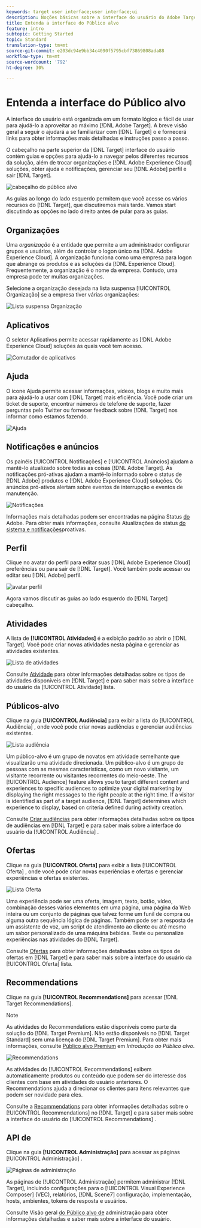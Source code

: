 ```yaml
---
keywords: target user interface;user interface;ui
description: Noções básicas sobre a interface do usuário do Adobe Target
title: Entenda a interface do Público alvo
feature: intro
subtopic: Getting Started
topic: Standard
translation-type: tm+mt
source-git-commit: e203dc94e9bb34c4090f5795cbf73869808ada88
workflow-type: tm+mt
source-wordcount: '792'
ht-degree: 30%

---
```



# Entenda a interface do Público alvo

A interface do usuário está organizada em um formato lógico e fácil de usar para ajudá-lo a aproveitar ao máximo [!DNL Adobe Target]. A breve visão geral a seguir o ajudará a se familiarizar com [!DNL Target] o e fornecerá links para obter informações mais detalhadas e instruções passo a passo.

O cabeçalho na parte superior da [!DNL Target] interface do usuário contém guias e opções para ajudá-lo a navegar pelos diferentes recursos da solução, além de trocar organizações e [!DNL Adobe Experience Cloud] soluções, obter ajuda e notificações, gerenciar seu [!DNL Adobe] perfil e sair [!DNL Target].

![cabeçalho do público alvo](/help/c-intro/assets/target-header.png)

As guias ao longo do lado esquerdo permitem que você acesse os vários recursos do [!DNL Target], que discutiremos mais tarde. Vamos start discutindo as opções no lado direito antes de pular para as guias.

## Organizações

Uma *organização* é a entidade que permite a um administrador configurar grupos e usuários, além de controlar o logon único na [!DNL Adobe Experience Cloud]. A organização funciona como uma empresa para logon que abrange os produtos e as soluções da [!DNL Experience Cloud]. Frequentemente, a organização é o nome da empresa. Contudo, uma empresa pode ter muitas organizações.

Selecione a organização desejada na lista suspensa [!UICONTROL Organização] se a empresa tiver várias organizações:

![Lista suspensa Organização](/help/c-intro/assets/organizations.png)

## Aplicativos

O seletor Aplicativos permite acessar rapidamente as [!DNL Adobe Experience Cloud] soluções às quais você tem acesso.

![Comutador de aplicativos](/help/c-intro/assets/apps.png)

## Ajuda 

O ícone Ajuda permite acessar informações, vídeos, blogs e muito mais para ajudá-lo a usar com [!DNL Target] mais eficiência. Você pode criar um ticket de suporte, encontrar números de telefone de suporte, fazer perguntas pelo Twitter ou fornecer feedback sobre [!DNL Target] nos informar como estamos fazendo.

![Ajuda ](/help/c-intro/assets/help.png)

## Notificações e anúncios

Os painéis [!UICONTROL Notificações] e [!UICONTROL Anúncios] ajudam a mantê-lo atualizado sobre todas as coisas [!DNL Adobe Target]. As notificações pró-ativas ajudam a mantê-lo informado sobre o status de [!DNL Adobe] produtos e [!DNL Adobe Experience Cloud] soluções. Os anúncios pró-ativos alertam sobre eventos de interrupção e eventos de manutenção.

![Notificações](/help/c-intro/assets/notifications.png)

Informações mais detalhadas podem ser encontradas na página Status [do](https://status.adobe.com/) Adobe. Para obter mais informações, consulte Atualizações de status [do sistema e notificações](/help/c-intro/assets/notifications.png)proativas.

## Perfil

Clique no avatar do perfil para editar suas [!DNL Adobe Experience Cloud] preferências ou para sair de [!DNL Target]. Você também pode acessar ou editar seu [!DNL Adobe] perfil.

![avatar perfil](/help/c-intro/assets/change-language.png)

Agora vamos discutir as guias ao lado esquerdo do [!DNL Target] cabeçalho.

## Atividades

A lista de **[!UICONTROL Atividades]** é a exibição padrão ao abrir o [!DNL Target]. Você pode criar novas atividades nesta página e gerenciar as atividades existentes.

![Lista de atividades](/help/c-intro/assets/activities-list.png)

Consulte [Atividade](/help/c-activities/activities.md) para obter informações detalhadas sobre os tipos de atividades disponíveis em [!DNL Target] e para saber mais sobre a interface do usuário da [!UICONTROL Atividade] lista.

## Públicos-alvo

Clique na guia **[!UICONTROL Audiência]** para exibir a lista do [!UICONTROL Audiência] , onde você pode criar novas audiências e gerenciar audiências existentes.

![Lista audiência](/help/c-intro/assets/audience-list.png)

Um público-alvo é um grupo de novatos em atividade semelhante que visualizarão uma atividade direcionada. Um público-alvo é um grupo de pessoas com as mesmas características, como um novo visitante, um visitante recorrente ou visitantes recorrentes do meio-oeste. The [!UICONTROL Audience] feature allows you to target different content and experiences to specific audiences to optimize your digital marketing by displaying the right messages to the right people at the right time. If a visitor is identified as part of a target audience, [!DNL Target] determines which experience to display, based on criteria defined during activity creation.

Consulte [Criar audiências](/help/c-target/c-audiences/create-audience.md) para obter informações detalhadas sobre os tipos de audiências em [!DNL Target] e para saber mais sobre a interface do usuário da [!UICONTROL Audiência] .

## Ofertas

Clique na guia **[!UICONTROL Oferta]** para exibir a lista [!UICONTROL Oferta] , onde você pode criar novas experiências e ofertas e gerenciar experiências e ofertas existentes.

![Lista Oferta](/help/c-intro/assets/offers.png)

Uma experiência pode ser uma oferta, imagem, texto, botão, vídeo, combinação desses vários elementos em uma página, uma página da Web inteira ou um conjunto de páginas que talvez forme um funil de compra ou alguma outra sequência lógica de páginas. Também pode ser a resposta de um assistente de voz, um script de atendimento ao cliente ou até mesmo um sabor personalizado de uma máquina bebidas. Teste ou personalize experiências nas atividades do [!DNL Target].

Consulte [Ofertas](/help/c-experiences/c-manage-content/manage-content.md) para obter informações detalhadas sobre os tipos de ofertas em [!DNL Target] e para saber mais sobre a interface do usuário da [!UICONTROL Oferta] lista.

## Recommendations

Clique na guia **[!UICONTROL Recommendations]** para acessar [!DNL Target Recommendations].

>[!NOTE]
>
>As atividades do Recommendations estão disponíveis como parte da solução do [!DNL Target Premium]. Não estão disponíveis no [!DNL Target Standard] sem uma licença do [!DNL Target Premium]. Para obter mais informações, consulte [Público alvo Premium](/help/c-intro/intro.md#premium) em *Introdução ao Público alvo*.

![Recommendations](/help/c-intro/assets/recommendations.png)

As atividades do [!UICONTROL Recommendations] exibem automaticamente produtos ou conteúdo que podem ser do interesse dos clientes com base em atividades do usuário anteriores. O Recommendations ajuda a direcionar os clientes para itens relevantes que podem ser novidade para eles.

Consulte a [Recommendations](/help/c-recommendations/recommendations.md) para obter informações detalhadas sobre o [!UICONTROL Recommendations] no [!DNL Target] e para saber mais sobre a interface do usuário do [!UICONTROL Recommendations] .

## API de

Clique na guia **[!UICONTROL Administração]** para acessar as páginas [!UICONTROL Administração] .

![Páginas de administração](/help/c-intro/assets/administration.png)

As páginas de [!UICONTROL Administração] permitem administrar [!DNL Target], incluindo configurações para o [!UICONTROL Visual Experience Composer] (VEC), relatórios, [!DNL Scene7] configuração, implementação, hosts, ambientes, tokens de resposta e usuários.

Consulte Visão geral [do Público alvo de](/help/administrating-target/administrating-target.md) administração para obter informações detalhadas e saber mais sobre a interface do usuário.
